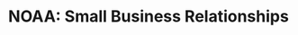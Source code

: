 ---
title: "NOAA: Small Business Relationships"
year:
description: A resource to facilitate strategic relationships to support NOAA’s mission via the Acquisitions and Grants Office.
external_url: www.noaa.gov/organization/acquisition-grants/small-business
content_tags:
type: link
filters: small-business na-branded-offering na-audience
---